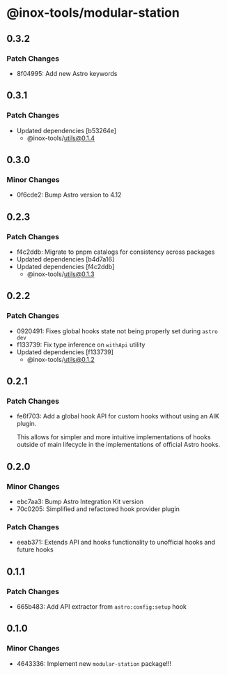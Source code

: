 # @inox-tools/modular-station

## 0.3.2

### Patch Changes

- 8f04995: Add new Astro keywords

## 0.3.1

### Patch Changes

- Updated dependencies [b53264e]
  - @inox-tools/utils@0.1.4

## 0.3.0

### Minor Changes

- 0f6cde2: Bump Astro version to 4.12

## 0.2.3

### Patch Changes

- f4c2ddb: Migrate to pnpm catalogs for consistency across packages
- Updated dependencies [b4d7a16]
- Updated dependencies [f4c2ddb]
  - @inox-tools/utils@0.1.3

## 0.2.2

### Patch Changes

- 0920491: Fixes global hooks state not being properly set during `astro dev`
- f133739: Fix type inference on `withApi` utility
- Updated dependencies [f133739]
  - @inox-tools/utils@0.1.2

## 0.2.1

### Patch Changes

- fe6f703: Add a global hook API for custom hooks without using an AIK plugin.

  This allows for simpler and more intuitive implementations of hooks outside of main lifecycle in the implementations of official Astro hooks.

## 0.2.0

### Minor Changes

- ebc7aa3: Bump Astro Integration Kit version
- 70c0205: Simplified and refactored hook provider plugin

### Patch Changes

- eeab371: Extends API and hooks functionality to unofficial hooks and future hooks

## 0.1.1

### Patch Changes

- 665b483: Add API extractor from `astro:config:setup` hook

## 0.1.0

### Minor Changes

- 4643336: Implement new `modular-station` package!!!
